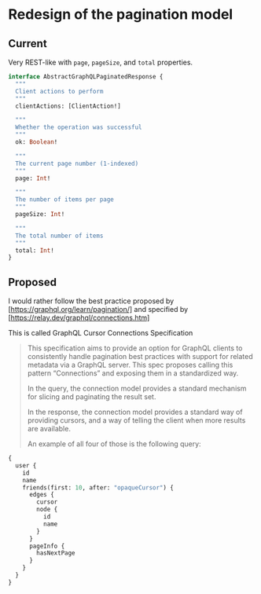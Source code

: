# Redesign of the pagination model

## Current

Very REST-like with `page`, `pageSize`, and `total` properties.

```graphql
interface AbstractGraphQLPaginatedResponse {
  """
  Client actions to perform
  """
  clientActions: [ClientAction!]

  """
  Whether the operation was successful
  """
  ok: Boolean!

  """
  The current page number (1-indexed)
  """
  page: Int!

  """
  The number of items per page
  """
  pageSize: Int!

  """
  The total number of items
  """
  total: Int!
}
```

## Proposed

I would rather follow the best practice proposed by
[https://graphql.org/learn/pagination/] and specified by
[https://relay.dev/graphql/connections.htm]

This is called GraphQL Cursor Connections Specification

> This specification aims to provide an option for GraphQL clients to
> consistently handle pagination best practices with support for related
> metadata via a GraphQL server. This spec proposes calling this pattern
> “Connections” and exposing them in a standardized way.
>
> In the query, the connection model provides a standard mechanism for slicing
> and paginating the result set.
>
> In the response, the connection model provides a standard way of providing
> cursors, and a way of telling the client when more results are available.
>
> An example of all four of those is the following query:

```graphql
{
  user {
    id
    name
    friends(first: 10, after: "opaqueCursor") {
      edges {
        cursor
        node {
          id
          name
        }
      }
      pageInfo {
        hasNextPage
      }
    }
  }
}
```
